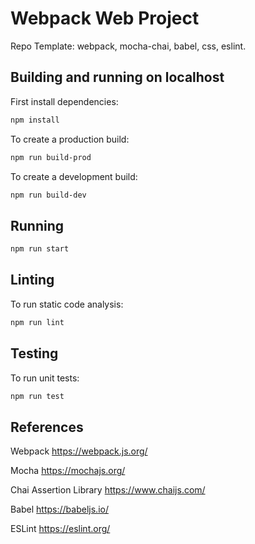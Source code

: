 # Webpack Web Project

Repo Template: webpack, mocha-chai, babel, css, eslint.

## Building and running on localhost

First install dependencies:

```sh
npm install
```

To create a production build:

```sh
npm run build-prod
```

To create a development build:

```sh
npm run build-dev
```

## Running

```sh
npm run start
```

## Linting

To run static code analysis:

```sh
npm run lint
```

## Testing

To run unit tests:

```sh
npm run test
```

## References

Webpack
https://webpack.js.org/

Mocha
https://mochajs.org/

Chai Assertion Library
https://www.chaijs.com/

Babel
https://babeljs.io/

ESLint
https://eslint.org/
